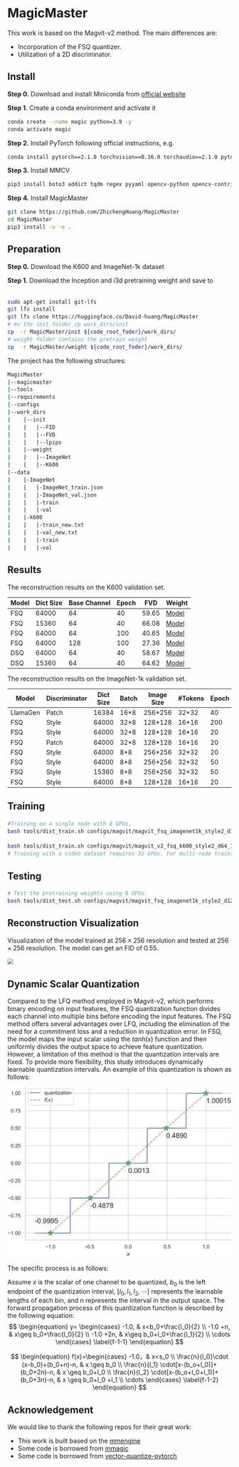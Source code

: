 # MagicMaster

This work is based on the Magvit-v2 method. The main differences are:

- Incorporation of the FSQ quantizer.
- Utilization of a 2D discriminator.



## Install

**Step 0.**  Download and install Miniconda from [official website](https://docs.conda.io/en/latest/miniconda.html)

**Step 1.**  Create a conda environment and activate it

```bash
conda create --name magic python=3.9 -y
conda activate magic
```

**Step 2.** Install PyTorch following official instructions, e.g.

```bash
conda install pytorch==2.1.0 torchvision==0.16.0 torchaudio==2.1.0 pytorch-cuda=12.1 -c pytorch -c nvidia
```

**Step 3.** Install MMCV

```bash
pip3 install boto3 addict tqdm regex pyyaml opencv-python opencv-contrib-python future tensorboard filelock yapf attrs einops opencv-python-headless numpy scipy  mmcv==2.1.0 psutil mmengine timm
```

**Step 4.** Install MagicMaster

```bash
git clone https://github.com/ZhichengHuang/MagicMaster
cd MagicMaster
pip3 install -v -e .
```



## Preparation

**Step 0.** Download the K600 and ImageNet-1k dataset

**Step 1.** Download the Inception and i3d pretraining weight and save to 

````bash

sudo apt-get install git-lfs
git lfs install 
git lfs clone https://huggingface.co/David-huang/MagicMaster
# mv the init folder cp work_dirs/init
cp  -r MagicMaster/init ${code_root_foder}/work_dirs/
# weight folder contains the pretrain weight
cp  -r MagicMaster/weight ${code_root_foder}/work_dirs/
````

The project has the following structures:

```bash
MagicMaster
|--magicmaster
|--tools
|--requirements
|--configs
|--work_dirs
|    |--init
|    |   |--FID
|    |   |--FVD
|    |   |--lpips
|    |--weight
|    |   |--ImageNet
|    |   |--K600
|--data
|    |-ImageNet
|    |   |-ImageNet_train.json
|    |   |-ImageNet_val.json
|    |   |-train
|    |   |-val
|    |-k600
|    |   |-train_new.txt
|    |   |-val_new.txt
|    |   |-train
|    |   |-val
```



## Results

The reconstruction results on the K600 validation set.

| Model | Dict Size | Base Channel | Epoch | FVD   | Weight                                                       |
| ----- | --------- | ------------ | ----- | ----- | ------------------------------------------------------------ |
| FSQ   | 64000     | 64           | 40    | 59.65 | [Model](https://huggingface.co/David-huang/MagicMaster/resolve/main/weight/K600/magvit_v2_fsq_k600_style2_d64_64000_128x128_4x32_ep40-1ea3cc49.pth) |
| FSQ   | 15360     | 64           | 40    | 66.08 | [Model](https://huggingface.co/David-huang/MagicMaster/resolve/main/weight/K600/magvit_v2_fsq_k600_style2_d64_15360_128x128_4x32_ep40-1a57fc35.pth) |
| FSQ   | 64000     | 64           | 100   | 40.65 | [Model](https://huggingface.co/David-huang/MagicMaster/resolve/main/weight/K600/magvit_v2_fsq_k600_style2_d64_64000_128x128_4x32_ep100-5a8fe2fd.pth) |
| FSQ   | 64000     | 128          | 100   | 27.36 | [Model](https://huggingface.co/David-huang/MagicMaster/resolve/main/weight/K600/magvit_v2_fsq_k600_style2_d128_64000_128x128_4x32_ep100-e154b0bc.pth) |
| DSQ   | 64000     | 64           | 40    | 58.67 | [Model](https://huggingface.co/David-huang/MagicMaster/resolve/main/weight/K600/magvit_v2_fdq_k600_style2_d64_64000_128x128_4x32_ep40-40619d87.pth) |
| DSQ   | 15360     | 64           | 40    | 64.62 | [Model](https://huggingface.co/David-huang/MagicMaster/resolve/main/weight/K600/magvit_v2_fdq_k600_style2_d64_15360_128x128_4x32_ep40-7e7c5f83.pth) |

The reconstruction results on the ImageNet-1k validation set.

| Model    | Discriminator | Dict Size | Batch | Image Size | #Tokens | Epoch | FID      | Weight                                                       |
| -------- | ------------- | --------- | ----- | ---------- | ------- | ----- | -------- | ------------------------------------------------------------ |
| LlamaGen | Patch         | 16384     | 16*8  | 256*256    | 32*32   | 40    | 0.59     | -                                                            |
| FSQ      | Style         | 64000     | 32*8  | 128*128    | 16*16   | 200   | 1.67     | [Model](https://huggingface.co/David-huang/MagicMaster/resolve/main/weight/ImageNet/magvit_fsq_imagenet1k_style2_d128_64000_128x128_32x8_ep200-5eb9ab62.pth) |
| FSQ      | Style         | 64000     | 32*8  | 128*128    | 16*16   | 20    | 3.99     | [Model](https://huggingface.co/David-huang/MagicMaster/resolve/main/weight/ImageNet/magvit_fsq_imagenet1k_style2_d128_64000_128x128_32x8_ep20-15d28635.pth) |
| FSQ      | Patch         | 64000     | 32*8  | 128*128    | 16*16   | 20    | 6.46     | [Model](https://huggingface.co/David-huang/MagicMaster/resolve/main/weight/ImageNet/magvit_fsq_imagenet1k_patch_d128_64000_128x128_32x8_ep20-aacbd25f.pth) |
| FSQ      | Style         | 64000     | 8*8   | 256*256    | 32*32   | 20    | 0.72     | [Model](https://huggingface.co/David-huang/MagicMaster/resolve/main/weight/ImageNet/magvit_fsq_imagenet1k_style2_d128_64000_256x256_8x8_ep20-a5199ec3.pth) |
| FSQ      | Style         | 64000     | 8*8   | 256*256    | 32*32   | 50    | **0.48** | [Model](https://huggingface.co/David-huang/MagicMaster/resolve/main/weight/ImageNet/magvit_fsq_imagenet1k_style2_d128_64000_256x256_8x8_ep60-0e741e70.pth) |
| FSQ      | Style         | 15360     | 8*8   | 256*256    | 32*32   | 50    | 0.55     | [Model](https://huggingface.co/David-huang/MagicMaster/resolve/main/weight/ImageNet/magvit_fsq_imagenet1k_style2_d128_15360_256x256_8x8_ep60-0cb737ee.pth) |
| FSQ      | Style         | 64000     | 8*8   | 128*128    | 16*16   | 20    | 2.74     | [Model](https://huggingface.co/David-huang/MagicMaster/resolve/main/weight/ImageNet/magvit_fsq_imagenet1k_style2_d128_64000_128x128_8x8_ep20-04cd7358.pth) |



## Training

```bash
#Training on a single node with 8 GPUs.
bash tools/dist_train.sh configs/magvit/magvit_fsq_imagenet1k_style2_d128_64000_128x128_8x8_ep20.py 8

bash tools/dist_train.sh configs/magvit/magvit_v2_fsq_k600_style2_d64_15360_128x128_4x32_ep40.py 8
# Training with a video dataset requires 32 GPUs. For multi-node training, please refer to the documentation https://mmengine.readthedocs.io/en/latest/common_usage/distributed_training.html
```

## Testing

```bash
# Test the pretraining weights using 8 GPUs.
bash tools/dist_test.sh configs/magvit/magvit_fsq_imagenet1k_style2_d128_64000_128x128_8x8_ep20.py ./work_dirs/weight/ImageNet/magvit_fsq_imagenet1k_style2_d128_64000_128x128_8x8_ep20-04cd7358.pth 8
```

## Reconstruction Visualization

Visualization of the model trained at $256 \times 256$ resolution and tested at $256 \times 256$ resolution. The model can get an FID of 0.55.

<img src="./assets/results.png" style="zoom:80%;" />

## Dynamic Scalar Quantization

Compared to the LFQ method employed in Magvit-v2, which performs binary encoding on input features, the FSQ quantization function divides each channel into multiple bins before encoding the input features. The FSQ method offers several advantages over LFQ, including the elimination of the need for a commitment loss and a reduction in quantization error. In FSQ, the model maps the input scalar using the $tanh(x)$ function and then uniformly divides the output space to achieve feature quantization. However, a limitation of this method is that the quantization intervals are fixed. To provide more flexibility, this study introduces dynamically learnable quantization intervals. An example of this quantization is shown as follows:

<img src="./assets/dsq_curve.png" style="zoom:67%;" />

The specific process is as follows:

Assume $x$ is the scalar of one channel to be quantized, $b_0$ is the left endpoint of the quantization interval, $\left[ l_0, l_1, l_2, \cdots  \right]$ represents the learnable lengths of each bin, and $n$ represents the interval in the output space. The forward propagation process of this quantization function is described by the following equation:
$$
\begin{equation}
y=
\begin{cases}
-1.0, & x<b_0+\frac{l_0}{2} \\
-1.0 +n, & x\geq b_0+\frac{l_0}{2} \\
-1.0 +2n, & x\geq b_0+l_0+\frac{l_1}{2} \\
\cdots
\end{cases}
\label{f-1-1}
\end{equation}
$$

$$
\begin{equation}
f(x)=\begin{cases}
-1.0，& x<s_0 \\
\frac{n}{l_0}\cdot (x-b_0)+(b_0+n)-n, & x \geq b_0 \\
\frac{n}{l_1} \cdot[x-(b_o+l_0)]+(b_0+2n)-n, & x \geq b_0+l_0 \\
\frac{n}{l_2} \cdot[x-(b_o+l_0+l_1)]+(b_0+3n)-n, & x \geq b_0+l_0 +l_1 \\
\cdots
\end{cases}
\label{f-1-2}
\end{equation}
$$



## Acknowledgement

We would like to thank the following repos for their great work:

- This work is built based on the [mmengine](https://github.com/open-mmlab/mmengine)
- Some code is borrowed from [mmagic](https://github.com/open-mmlab/mmagic)
- Some code is borrowed from [vector-quantize-pytorch](https://github.com/lucidrains/vector-quantize-pytorch)
